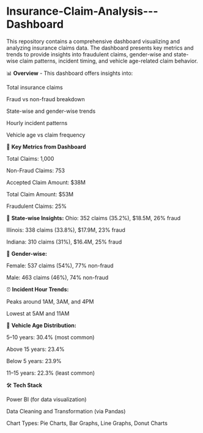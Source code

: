 # Insurance-Claim-Analysis---Dashboard
This repository contains a comprehensive dashboard visualizing and analyzing insurance claims data. The dashboard presents key metrics and trends to provide insights into fraudulent claims, gender-wise and state-wise claim patterns, incident timing, and vehicle age-related claim behavior.

📊 **Overview** -
   This dashboard offers insights into:<br/>

   Total insurance claims

   Fraud vs non-fraud breakdown

   State-wise and gender-wise trends

   Hourly incident patterns

   Vehicle age vs claim frequency


📌 **Key Metrics from Dashboard** 

   Total Claims: 1,000

   Non-Fraud Claims: 753

   Accepted Claim Amount: $38M

   Total Claim Amount: $53M

   Fraudulent Claims: 25%


📍 **State-wise Insights:**
   Ohio: 352 claims (35.2%), $18.5M, 26% fraud

   Illinois: 338 claims (33.8%), $17.9M, 23% fraud

   Indiana: 310 claims (31%), $16.4M, 25% fraud


👥 **Gender-wise:**

   Female: 537 claims (54%), 77% non-fraud

   Male: 463 claims (46%), 74% non-fraud


⏰ **Incident Hour Trends:**

   Peaks around 1AM, 3AM, and 4PM

   Lowest at 5AM and 11AM
 

🚙 **Vehicle Age Distribution:**

   5–10 years: 30.4% (most common)

   Above 15 years: 23.4%

   Below 5 years: 23.9%

   11–15 years: 22.3% (least common)


🛠 **Tech Stack**

   Power BI (for data visualization)

   Data Cleaning and Transformation (via Pandas)

   Chart Types: Pie Charts, Bar Graphs, Line Graphs, Donut Charts

